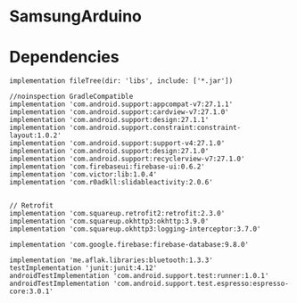 # SamsungArduino

# Dependencies

    implementation fileTree(dir: 'libs', include: ['*.jar'])

    //noinspection GradleCompatible
    implementation 'com.android.support:appcompat-v7:27.1.1'
    implementation 'com.android.support:cardview-v7:27.1.0'
    implementation 'com.android.support:design:27.1.1'
    implementation 'com.android.support.constraint:constraint-layout:1.0.2'
    implementation 'com.android.support:support-v4:27.1.0'
    implementation 'com.android.support:design:27.1.0'
    implementation 'com.android.support:recyclerview-v7:27.1.0'
    implementation 'com.firebaseui:firebase-ui:0.6.2'
    implementation 'com.victor:lib:1.0.4'
    implementation 'com.r0adkll:slidableactivity:2.0.6'


    // Retrofit
    implementation 'com.squareup.retrofit2:retrofit:2.3.0'
    implementation 'com.squareup.okhttp3:okhttp:3.9.0'
    implementation 'com.squareup.okhttp3:logging-interceptor:3.7.0'

    implementation 'com.google.firebase:firebase-database:9.8.0'

    implementation 'me.aflak.libraries:bluetooth:1.3.3'
    testImplementation 'junit:junit:4.12'
    androidTestImplementation 'com.android.support.test:runner:1.0.1'
    androidTestImplementation 'com.android.support.test.espresso:espresso-core:3.0.1'
